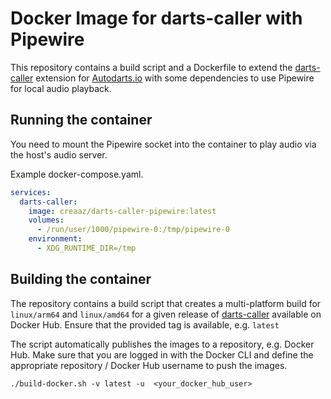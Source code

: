 # Docker Image for darts-caller with Pipewire

This repository contains a build script and a Dockerfile to extend the [darts-caller](https://github.com/lbormann/darts-caller) extension for [Autodarts.io](https://autodarts.io/) with some dependencies to use Pipewire for local audio playback.

## Running the container 

You need to mount the Pipewire socket into the container to play audio via the host's audio server.

Example docker-compose.yaml.

```yaml
services:
  darts-caller:
    image: creaaz/darts-caller-pipewire:latest
    volumes:
      - /run/user/1000/pipewire-0:/tmp/pipewire-0
    environment:
      - XDG_RUNTIME_DIR=/tmp
```

## Building the container

The repository contains a build script that creates a multi-platform build for `linux/arm64` and `linux/amd64` for a given release of [darts-caller](https://github.com/lbormann/darts-wled) available on Docker Hub. Ensure that the provided tag is available, e.g. `latest`

The script automatically publishes the images to a repository, e.g. Docker Hub. Make sure that you are logged in with the Docker CLI and define the appropriate repository / Docker Hub username to push the images.

```./build-docker.sh -v latest -u  <your_docker_hub_user>```





